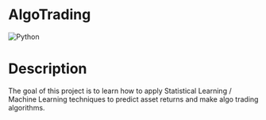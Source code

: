 # AlgoTrading
![Python](https://img.shields.io/badge/-Python-E15622?style=for-the-badge&logo=Python&logoColor=white)

# Description
The goal of this project is to learn how to apply Statistical Learning / Machine Learning techniques to predict asset returns and make algo trading algorithms.  